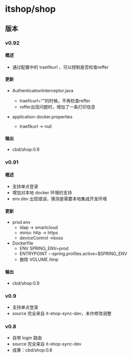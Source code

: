 # itshop/shop

## 版本

### v0.92

#### 概述
- 通过配置中的 traefikurl ，可以控制是否检查reffer

#### 更新
- AuthenticationInterceptor.java
    - traeficurl=""的时候，不再检查reffer
    - reffer出现问题时，增加了一条打印信息

- application-docker.properties 
    - traefikurl -> null

#### 输出
- cbd/shop:0.9

### v0.91

#### 概述
- 支持单点登录
- 增加对本地 docker 环境的支持
- env.dev 出现错误，猜测是需要本地集成开发环境

#### 更新
  
- prod.env
    - ldap -> smartcloud
    - minio: http -> https
    - deviceControl ->boss
- Dockerfile
    - ENV SPRING_ENV=prod
    - ENTRYPOINT --spring.profiles.active=$SPRING_ENV
    - 删除 VOLUME /tmp

#### 输出
- cbd/shop:0.9


### v0.9
- 支持单点登录
- source 完全来自 it-shop-sync-dev，未作修改调整


### v0.8
- 自带 login 路由
- source 完全来自 it-shop-sync-dev
- 成果：cbd/shop:0.8

